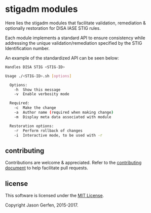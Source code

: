 # stigadm modules

Here lies the stigadm modules that facilitate validation, remediation & optionally restoration for DISA IASE STIG rules.

Each module implements a standard API to ensure consistency while addressing the unique validation/remediation specified by the STIG Identification number.

An example of the standardized API can be seen below:

```sh
Handles DISA STIG <STIG-ID>

Usage ./<STIG-ID>.sh [options]

  Options:
    -h  Show this message
    -v  Enable verbosity mode

  Required:
    -c  Make the change
    -a  Author name (required when making change)
    -m  Display meta data associated with module

  Restoration options:
    -r  Perform rollback of changes
    -i  Interactive mode, to be used with -r
```

## contributing ##

Contributions are welcome & appreciated. Refer to the [contributing document](https://github.com/jas-/stigadm/blob/master/CONTRIBUTING.md)
to help facilitate pull requests.

## license ##

This software is licensed under the [MIT License](https://github.com/jas-/stigadm/blob/master/LICENSE).

Copyright Jason Gerfen, 2015-2017.

